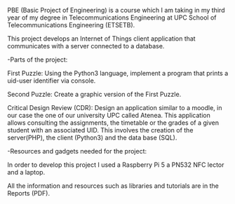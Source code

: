 PBE (Basic Project of Engineering) is a course which I am taking in my third year of my degree in Telecommunications Engineering at UPC School of Telecommunications Engineering (ETSETB).

This project develops an Internet of Things client application that communicates with a server connected to a database.

-Parts of the project:

First Puzzle: Using the Python3 language, implement a program that prints a uid-user identifier via console.

Second Puzzle: Create a graphic version of the First Puzzle.

Critical Design Review (CDR): Design an application similar to a moodle, in our case the one of our university UPC called Atenea. 
                              This application allows consulting the assignments, the timetable or the grades of a given student with an associated UID.
                              This involves the creation of the server(PHP), the client (Python3) and the data base (SQL).

-Resources and gadgets needed for the project:

In order to develop this project I used a Raspberry Pi 5 a PN532 NFC lector and a laptop.

All the information and resources such as libraries and tutorials are in the Reports (PDF).


